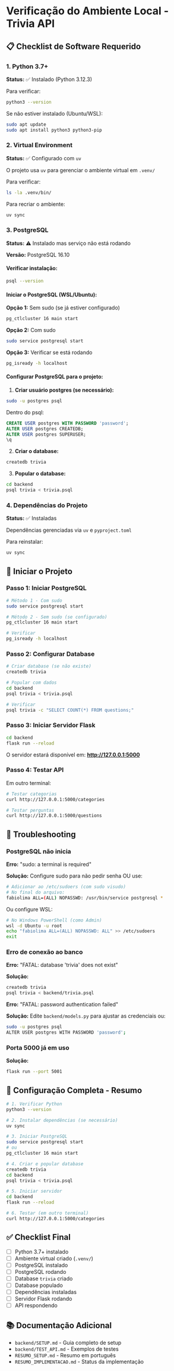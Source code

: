 # Verificação do Ambiente Local - Trivia API

## 📋 Checklist de Software Requerido

### 1. Python 3.7+

**Status:** ✅ Instalado (Python 3.12.3)

Para verificar:
```bash
python3 --version
```

Se não estiver instalado (Ubuntu/WSL):
```bash
sudo apt update
sudo apt install python3 python3-pip
```

### 2. Virtual Environment

**Status:** ✅ Configurado com `uv`

O projeto usa `uv` para gerenciar o ambiente virtual em `.venv/`

Para verificar:
```bash
ls -la .venv/bin/
```

Para recriar o ambiente:
```bash
uv sync
```

### 3. PostgreSQL

**Status:** ⚠️ Instalado mas serviço não está rodando

**Versão:** PostgreSQL 16.10

#### Verificar instalação:
```bash
psql --version
```

#### Iniciar o PostgreSQL (WSL/Ubuntu):

**Opção 1:** Sem sudo (se já estiver configurado)
```bash
pg_ctlcluster 16 main start
```

**Opção 2:** Com sudo
```bash
sudo service postgresql start
```

**Opção 3:** Verificar se está rodando
```bash
pg_isready -h localhost
```

#### Configurar PostgreSQL para o projeto:

1. **Criar usuário postgres (se necessário):**
```bash
sudo -u postgres psql
```

Dentro do psql:
```sql
CREATE USER postgres WITH PASSWORD 'password';
ALTER USER postgres CREATEDB;
ALTER USER postgres SUPERUSER;
\q
```

2. **Criar o database:**
```bash
createdb trivia
```

3. **Popular o database:**
```bash
cd backend
psql trivia < trivia.psql
```

### 4. Dependências do Projeto

**Status:** ✅ Instaladas

Dependências gerenciadas via `uv` e `pyproject.toml`

Para reinstalar:
```bash
uv sync
```

## 🚀 Iniciar o Projeto

### Passo 1: Iniciar PostgreSQL

```bash
# Método 1 - Com sudo
sudo service postgresql start

# Método 2 - Sem sudo (se configurado)
pg_ctlcluster 16 main start

# Verificar
pg_isready -h localhost
```

### Passo 2: Configurar Database

```bash
# Criar database (se não existe)
createdb trivia

# Popular com dados
cd backend
psql trivia < trivia.psql

# Verificar
psql trivia -c "SELECT COUNT(*) FROM questions;"
```

### Passo 3: Iniciar Servidor Flask

```bash
cd backend
flask run --reload
```

O servidor estará disponível em: **http://127.0.0.1:5000**

### Passo 4: Testar API

Em outro terminal:

```bash
# Testar categorias
curl http://127.0.0.1:5000/categories

# Testar perguntas
curl http://127.0.0.1:5000/questions
```

## 🔧 Troubleshooting

### PostgreSQL não inicia

**Erro:** "sudo: a terminal is required"

**Solução:** Configure sudo para não pedir senha OU use:

```bash
# Adicionar ao /etc/sudoers (com sudo visudo)
# No final do arquivo:
fabiolima ALL=(ALL) NOPASSWD: /usr/bin/service postgresql *
```

Ou configure WSL:

```bash
# No Windows PowerShell (como Admin)
wsl -d Ubuntu -u root
echo "fabiolima ALL=(ALL) NOPASSWD: ALL" >> /etc/sudoers
exit
```

### Erro de conexão ao banco

**Erro:** "FATAL: database 'trivia' does not exist"

**Solução:**
```bash
createdb trivia
psql trivia < backend/trivia.psql
```

**Erro:** "FATAL: password authentication failed"

**Solução:**
Edite `backend/models.py` para ajustar as credenciais ou:

```bash
sudo -u postgres psql
ALTER USER postgres WITH PASSWORD 'password';
```

### Porta 5000 já em uso

**Solução:**
```bash
flask run --port 5001
```

## 📝 Configuração Completa - Resumo

```bash
# 1. Verificar Python
python3 --version

# 2. Instalar dependências (se necessário)
uv sync

# 3. Iniciar PostgreSQL
sudo service postgresql start
# ou
pg_ctlcluster 16 main start

# 4. Criar e popular database
createdb trivia
cd backend
psql trivia < trivia.psql

# 5. Iniciar servidor
cd backend
flask run --reload

# 6. Testar (em outro terminal)
curl http://127.0.0.1:5000/categories
```

## ✅ Checklist Final

- [ ] Python 3.7+ instalado
- [ ] Ambiente virtual criado (`.venv/`)
- [ ] PostgreSQL instalado
- [ ] PostgreSQL rodando
- [ ] Database `trivia` criado
- [ ] Database populado
- [ ] Dependências instaladas
- [ ] Servidor Flask rodando
- [ ] API respondendo

## 📚 Documentação Adicional

- `backend/SETUP.md` - Guia completo de setup
- `backend/TEST_API.md` - Exemplos de testes
- `RESUMO_SETUP.md` - Resumo em português
- `RESUMO_IMPLEMENTACAO.md` - Status da implementação
